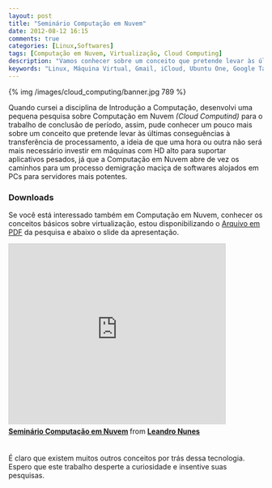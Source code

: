 ```yaml
---
layout: post
title: "Seminário Computação em Nuvem"
date: 2012-08-12 16:15
comments: true
categories: [Linux,Softwares]
tags: [Computação em Nuvem, Virtualização, Cloud Computing]
description: "Vamos conhecer sobre um conceito que pretende levar às últimas conseguências à transferência de processamento, a ideia de que uma hora ou outra não será mais necessário investir em máquinas com HD alto para suportar aplicativos pesados, já que a computação em nuvem abre de vez os caminhos para um processo demigração maciça de softwares alojados em PCs para servidores mais potentes."
keywords: "Linux, Máquina Virtual, Gmail, iCloud, Ubuntu One, Google Talk, IBM Smart Business, Servidores, Azure, Amazon, AWS"
---
```

{% img /images/cloud_computing/banner.jpg 789 %}

<p>
Quando cursei a disciplina de Introdução a Computação, desenvolvi uma pequena pesquisa sobre Computação em Nuvem <em>(Cloud Computind)</em>
para o trabalho de conclusão de período, assim, pude conhecer um pouco mais sobre um conceito que pretende levar às últimas 
conseguências à transferência de processamento, a ideia de que uma hora ou outra não será mais necessário investir em máquinas 
com HD alto para suportar aplicativos pesados, já que a Computação em Nuvem abre de vez os caminhos para um processo demigração 
maciça de softwares alojados em PCs para servidores mais potentes.
</p>

<!-- more -->

<h3>Downloads</h3>
<p>
Se você está interessado também em Computação em Nuvem, conhecer os conceitos básicos sobre virtualização, estou disponibilizando o 
<a href="http://www.scribd.com/doc/95961340/Seminario-Computacao-em-Nuvens" title="Arquivo em formato PDF sobre Computação em Nuvem">Arquivo em PDF</a>
da pesquisa e abaixo o slide da apresentação.
</p>

<iframe src="http://www.slideshare.net/slideshow/embed_code/13201594" width="427" height="356" frameborder="0" marginwidth="0" marginheight="0" scrolling="no" style="border:1px solid #CCC;border-width:1px 1px 0;margin-bottom:5px" allowfullscreen> </iframe> <div style="margin-bottom:5px"> <strong> <a href="http://www.slideshare.net/websites.comunicacao/seminrio-introduo-a-computao" title="Seminário Computação em Nuvem" target="_blank">Seminário Computação em Nuvem</a> </strong> from <strong><a href="http://www.slideshare.net/websites.comunicacao" target="_blank">Leandro Nunes</a></strong> </div>
<br />

<p>
É claro que existem muitos outros conceitos por trás dessa tecnologia. Espero que este trabalho desperte a curiosidade e insentive
suas pesquisas.
</p>
